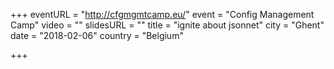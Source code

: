+++
eventURL = "http://cfgmgmtcamp.eu/"
event = "Config Management Camp"
video = ""
slidesURL = ""
title = "ignite about jsonnet"
city = "Ghent"
date = "2018-02-06"
country = "Belgium"

+++

